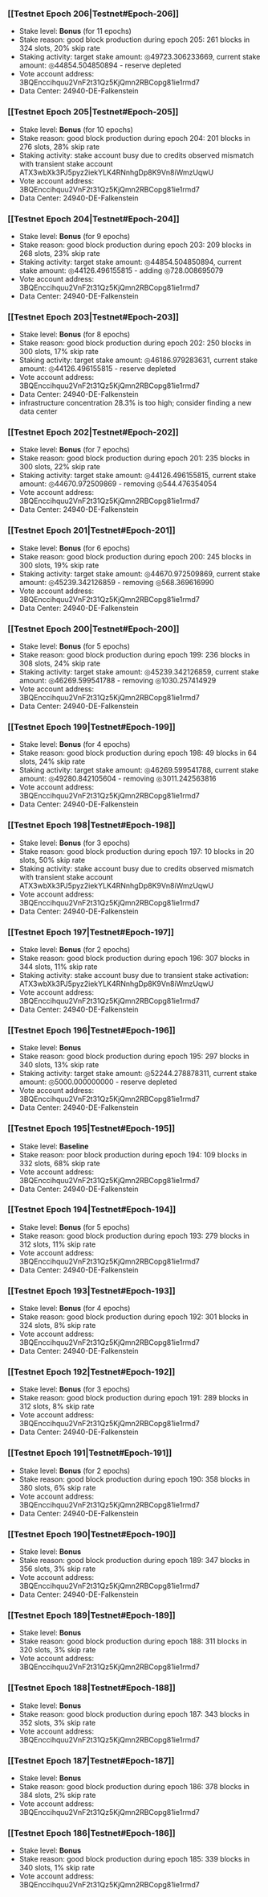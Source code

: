 ### [[Testnet Epoch 206|Testnet#Epoch-206]]
* Stake level: **Bonus** (for 11 epochs)
* Stake reason: good block production during epoch 205: 261 blocks in 324 slots, 20% skip rate
* Staking activity: target stake amount: ◎49723.306233669, current stake amount: ◎44854.504850894 - reserve depleted
* Vote account address: 3BQEnccihquu2VnF2t31Qz5KjQmn2RBCopg81ie1rmd7
* Data Center: 24940-DE-Falkenstein
### [[Testnet Epoch 205|Testnet#Epoch-205]]
* Stake level: **Bonus** (for 10 epochs)
* Stake reason: good block production during epoch 204: 201 blocks in 276 slots, 28% skip rate
* Staking activity: stake account busy due to credits observed mismatch with transient stake account ATX3wbXk3PJ5pyz2iekYLK4RNnhgDp8K9Vn8iWmzUqwU
* Vote account address: 3BQEnccihquu2VnF2t31Qz5KjQmn2RBCopg81ie1rmd7
* Data Center: 24940-DE-Falkenstein
### [[Testnet Epoch 204|Testnet#Epoch-204]]
* Stake level: **Bonus** (for 9 epochs)
* Stake reason: good block production during epoch 203: 209 blocks in 268 slots, 23% skip rate
* Staking activity: target stake amount: ◎44854.504850894, current stake amount: ◎44126.496155815 - adding ◎728.008695079
* Vote account address: 3BQEnccihquu2VnF2t31Qz5KjQmn2RBCopg81ie1rmd7
* Data Center: 24940-DE-Falkenstein
### [[Testnet Epoch 203|Testnet#Epoch-203]]
* Stake level: **Bonus** (for 8 epochs)
* Stake reason: good block production during epoch 202: 250 blocks in 300 slots, 17% skip rate
* Staking activity: target stake amount: ◎46186.979283631, current stake amount: ◎44126.496155815 - reserve depleted
* Vote account address: 3BQEnccihquu2VnF2t31Qz5KjQmn2RBCopg81ie1rmd7
* Data Center: 24940-DE-Falkenstein
* infrastructure concentration 28.3% is too high; consider finding a new data center
### [[Testnet Epoch 202|Testnet#Epoch-202]]
* Stake level: **Bonus** (for 7 epochs)
* Stake reason: good block production during epoch 201: 235 blocks in 300 slots, 22% skip rate
* Staking activity: target stake amount: ◎44126.496155815, current stake amount: ◎44670.972509869 - removing ◎544.476354054
* Vote account address: 3BQEnccihquu2VnF2t31Qz5KjQmn2RBCopg81ie1rmd7
* Data Center: 24940-DE-Falkenstein
### [[Testnet Epoch 201|Testnet#Epoch-201]]
* Stake level: **Bonus** (for 6 epochs)
* Stake reason: good block production during epoch 200: 245 blocks in 300 slots, 19% skip rate
* Staking activity: target stake amount: ◎44670.972509869, current stake amount: ◎45239.342126859 - removing ◎568.369616990
* Vote account address: 3BQEnccihquu2VnF2t31Qz5KjQmn2RBCopg81ie1rmd7
* Data Center: 24940-DE-Falkenstein
### [[Testnet Epoch 200|Testnet#Epoch-200]]
* Stake level: **Bonus** (for 5 epochs)
* Stake reason: good block production during epoch 199: 236 blocks in 308 slots, 24% skip rate
* Staking activity: target stake amount: ◎45239.342126859, current stake amount: ◎46269.599541788 - removing ◎1030.257414929
* Vote account address: 3BQEnccihquu2VnF2t31Qz5KjQmn2RBCopg81ie1rmd7
* Data Center: 24940-DE-Falkenstein
### [[Testnet Epoch 199|Testnet#Epoch-199]]
* Stake level: **Bonus** (for 4 epochs)
* Stake reason: good block production during epoch 198: 49 blocks in 64 slots, 24% skip rate
* Staking activity: target stake amount: ◎46269.599541788, current stake amount: ◎49280.842105604 - removing ◎3011.242563816
* Vote account address: 3BQEnccihquu2VnF2t31Qz5KjQmn2RBCopg81ie1rmd7
* Data Center: 24940-DE-Falkenstein
### [[Testnet Epoch 198|Testnet#Epoch-198]]
* Stake level: **Bonus** (for 3 epochs)
* Stake reason: good block production during epoch 197: 10 blocks in 20 slots, 50% skip rate
* Staking activity: stake account busy due to credits observed mismatch with transient stake account ATX3wbXk3PJ5pyz2iekYLK4RNnhgDp8K9Vn8iWmzUqwU
* Vote account address: 3BQEnccihquu2VnF2t31Qz5KjQmn2RBCopg81ie1rmd7
* Data Center: 24940-DE-Falkenstein
### [[Testnet Epoch 197|Testnet#Epoch-197]]
* Stake level: **Bonus** (for 2 epochs)
* Stake reason: good block production during epoch 196: 307 blocks in 344 slots, 11% skip rate
* Staking activity: stake account busy due to transient stake activation: ATX3wbXk3PJ5pyz2iekYLK4RNnhgDp8K9Vn8iWmzUqwU
* Vote account address: 3BQEnccihquu2VnF2t31Qz5KjQmn2RBCopg81ie1rmd7
* Data Center: 24940-DE-Falkenstein
### [[Testnet Epoch 196|Testnet#Epoch-196]]
* Stake level: **Bonus**
* Stake reason: good block production during epoch 195: 297 blocks in 340 slots, 13% skip rate
* Staking activity: target stake amount: ◎52244.278878311, current stake amount: ◎5000.000000000 - reserve depleted
* Vote account address: 3BQEnccihquu2VnF2t31Qz5KjQmn2RBCopg81ie1rmd7
* Data Center: 24940-DE-Falkenstein
### [[Testnet Epoch 195|Testnet#Epoch-195]]
* Stake level: **Baseline**
* Stake reason: poor block production during epoch 194: 109 blocks in 332 slots, 68% skip rate 
* Vote account address: 3BQEnccihquu2VnF2t31Qz5KjQmn2RBCopg81ie1rmd7
* Data Center: 24940-DE-Falkenstein
### [[Testnet Epoch 194|Testnet#Epoch-194]]
* Stake level: **Bonus** (for 5 epochs)
* Stake reason: good block production during epoch 193: 279 blocks in 312 slots, 11% skip rate
* Vote account address: 3BQEnccihquu2VnF2t31Qz5KjQmn2RBCopg81ie1rmd7
* Data Center: 24940-DE-Falkenstein
### [[Testnet Epoch 193|Testnet#Epoch-193]]
* Stake level: **Bonus** (for 4 epochs)
* Stake reason: good block production during epoch 192: 301 blocks in 324 slots, 8% skip rate
* Vote account address: 3BQEnccihquu2VnF2t31Qz5KjQmn2RBCopg81ie1rmd7
* Data Center: 24940-DE-Falkenstein
### [[Testnet Epoch 192|Testnet#Epoch-192]]
* Stake level: **Bonus** (for 3 epochs)
* Stake reason: good block production during epoch 191: 289 blocks in 312 slots, 8% skip rate
* Vote account address: 3BQEnccihquu2VnF2t31Qz5KjQmn2RBCopg81ie1rmd7
* Data Center: 24940-DE-Falkenstein
### [[Testnet Epoch 191|Testnet#Epoch-191]]
* Stake level: **Bonus** (for 2 epochs)
* Stake reason: good block production during epoch 190: 358 blocks in 380 slots, 6% skip rate
* Vote account address: 3BQEnccihquu2VnF2t31Qz5KjQmn2RBCopg81ie1rmd7
* Data Center: 24940-DE-Falkenstein
### [[Testnet Epoch 190|Testnet#Epoch-190]]
* Stake level: **Bonus**
* Stake reason: good block production during epoch 189: 347 blocks in 356 slots, 3% skip rate
* Vote account address: 3BQEnccihquu2VnF2t31Qz5KjQmn2RBCopg81ie1rmd7
* Data Center: 24940-DE-Falkenstein
### [[Testnet Epoch 189|Testnet#Epoch-189]]
* Stake level: **Bonus**
* Stake reason: good block production during epoch 188: 311 blocks in 320 slots, 3% skip rate
* Vote account address: 3BQEnccihquu2VnF2t31Qz5KjQmn2RBCopg81ie1rmd7
### [[Testnet Epoch 188|Testnet#Epoch-188]]
* Stake level: **Bonus**
* Stake reason: good block production during epoch 187: 343 blocks in 352 slots, 3% skip rate
* Vote account address: 3BQEnccihquu2VnF2t31Qz5KjQmn2RBCopg81ie1rmd7
### [[Testnet Epoch 187|Testnet#Epoch-187]]
* Stake level: **Bonus**
* Stake reason: good block production during epoch 186: 378 blocks in 384 slots, 2% skip rate
* Vote account address: 3BQEnccihquu2VnF2t31Qz5KjQmn2RBCopg81ie1rmd7
### [[Testnet Epoch 186|Testnet#Epoch-186]]
* Stake level: **Bonus**
* Stake reason: good block production during epoch 185: 339 blocks in 340 slots, 1% skip rate
* Vote account address: 3BQEnccihquu2VnF2t31Qz5KjQmn2RBCopg81ie1rmd7